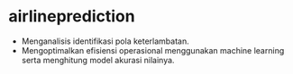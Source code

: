 # airlineprediction

- Menganalisis identifikasi pola keterlambatan. 
- Mengoptimalkan efisiensi operasional menggunakan machine learning serta menghitung model akurasi nilainya.
